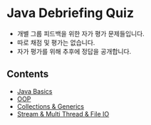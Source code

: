 # Java Debriefing Quiz

- 개별 그룹 피드백을 위한 자가 평가 문제들입니다.
- 따로 채점 및 평가는 없습니다.
- 자가 평가를 위해 추후에 정답을 공개합니다.

## Contents

- [Java Basics](basics.md)
- [OOP](oop.md)
- [Collections & Generics](collections.md)
- [Stream & Multi Thread & File IO](multi-thread.md)
